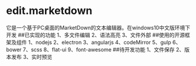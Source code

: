 # edit.marketdown
它是一个基于PC桌面的MarketDown的文本编辑器。在windows10中文版环境下开发
##已实现的功能
1、多文件编辑
2、语法高亮
3、文件外部
##使用的开源框架及组件
1、nodejs
2、electron
3、angularjs
4、codeMirror
5、gulp
6、bower
7、scss
8、flat-ui
9、font-awesome
##待开发功能
1、文件保存
2、版本发布
3、实时预览

